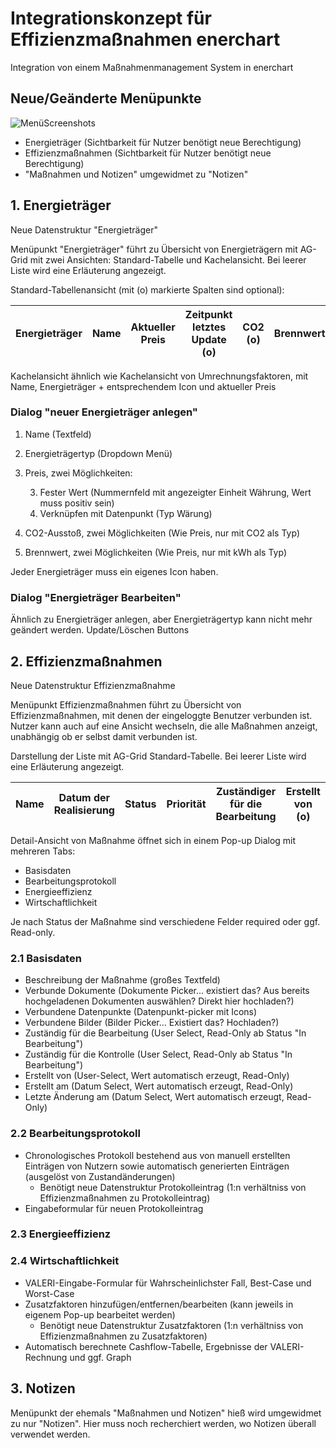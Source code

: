 # Integrationskonzept für Effizienzmaßnahmen enerchart
Integration von einem Maßnahmenmanagement System in enerchart

## Neue/Geänderte Menüpunkte

![MenüScreenshots](img/MenüScreenshot.png)


* Energieträger (Sichtbarkeit für Nutzer benötigt neue Berechtigung)
* Effizienzmaßnahmen (Sichtbarkeit für Nutzer benötigt neue Berechtigung)
* "Maßnahmen und Notizen" umgewidmet zu "Notizen"

## 1. Energieträger

Neue Datenstruktur "Energieträger"

Menüpunkt "Energieträger" führt zu Übersicht von Energieträgern mit AG-Grid mit zwei Ansichten: Standard-Tabelle und Kachelansicht. Bei leerer Liste wird eine Erläuterung angezeigt.

Standard-Tabellenansicht (mit (o) markierte Spalten sind optional): 

|Energieträger|Name|Aktueller Preis|Zeitpunkt letztes Update (o)|CO2 (o)|Brennwert(o)|
|---|---|---|---|---|---|

Kachelansicht ähnlich wie Kachelansicht von Umrechnungsfaktoren, mit Name, Energieträger + entsprechendem Icon und aktueller Preis

### Dialog "neuer Energieträger anlegen"

1. Name (Textfeld)
2. Energieträgertyp (Dropdown Menü)
3. Preis, zwei Möglichkeiten:

    3. Fester Wert (Nummernfeld mit angezeigter Einheit Währung, Wert muss positiv sein)
    2. Verknüpfen mit Datenpunkt (Typ Wärung)
4. CO2-Ausstoß, zwei Möglichkeiten (Wie Preis, nur mit CO2 als Typ)
5. Brennwert, zwei Möglichkeiten (Wie Preis, nur mit kWh als Typ)

Jeder Energieträger muss ein eigenes Icon haben.

### Dialog "Energieträger Bearbeiten"

Ähnlich zu Energieträger anlegen, aber Energieträgertyp kann nicht mehr geändert werden.
Update/Löschen Buttons

## 2. Effizienzmaßnahmen

Neue Datenstruktur Effizienzmaßnahme

Menüpunkt Effizienzmaßnahmen führt zu Übersicht von Effizienzmaßnahmen, mit denen der eingeloggte Benutzer verbunden ist. Nutzer kann auch auf eine Ansicht wechseln, die alle Maßnahmen anzeigt, unabhängig ob er selbst damit verbunden ist.

Darstellung der Liste mit AG-Grid Standard-Tabelle. Bei leerer Liste wird eine Erläuterung angezeigt.

|Name|Datum der Realisierung|Status|Priorität|Zuständiger für die Bearbeitung|Erstellt von (o)|Letzte Änderung (o)
|---|---|---|---|---|---|---|

Detail-Ansicht von Maßnahme öffnet sich in einem Pop-up Dialog mit mehreren Tabs:

 * Basisdaten
 * Bearbeitungsprotokoll
 * Energieeffizienz
 * Wirtschaftlichkeit

Je nach Status der Maßnahme sind verschiedene Felder required oder ggf. Read-only.

 ### 2.1 Basisdaten
* Beschreibung der Maßnahme (großes Textfeld)
* Verbunde Dokumente (Dokumente Picker... existiert das? Aus bereits hochgeladenen Dokumenten auswählen? Direkt hier hochladen?)
* Verbundene Datenpunkte (Datenpunkt-picker mit Icons)
* Verbundene Bilder (Bilder Picker... Existiert das? Hochladen?)
* Zuständig für die Bearbeitung (User Select, Read-Only ab Status "In Bearbeitung")
* Zuständig für die Kontrolle (User Select, Read-Only ab Status "In Bearbeitung")
* Erstellt von (User-Select, Wert automatisch erzeugt, Read-Only)
* Erstellt am (Datum Select, Wert automatisch erzeugt, Read-Only)
* Letzte Änderung am (Datum Select, Wert automatisch erzeugt, Read-Only)

### 2.2 Bearbeitungsprotokoll
* Chronologisches Protokoll bestehend aus von manuell erstellten Einträgen von Nutzern sowie automatisch generierten Einträgen (ausgelöst von Zustandänderungen)
    * Benötigt neue Datenstruktur Protokolleintrag (1:n verhältniss von Effizienzmaßnahmen zu Protokolleintrag)
* Eingabeformular für neuen Protokolleintrag

### 2.3 Energieeffizienz


### 2.4 Wirtschaftlichkeit
* VALERI-Eingabe-Formular für Wahrscheinlichster Fall, Best-Case und Worst-Case
* Zusatzfaktoren hinzufügen/entfernen/bearbeiten (kann jeweils in eigenem Pop-up bearbeitet werden)
    * Benötigt neue Datenstruktur Zusatzfaktoren (1:n verhältniss von Effizienzmaßnahmen zu Zusatzfaktoren)
* Automatisch berechnete Cashflow-Tabelle, Ergebnisse der VALERI-Rechnung und ggf. Graph



## 3. Notizen

Menüpunkt der ehemals "Maßnahmen und Notizen" hieß wird umgewidmet zu nur "Notizen". Hier muss noch recherchiert werden, wo Notizen überall verwendet werden.